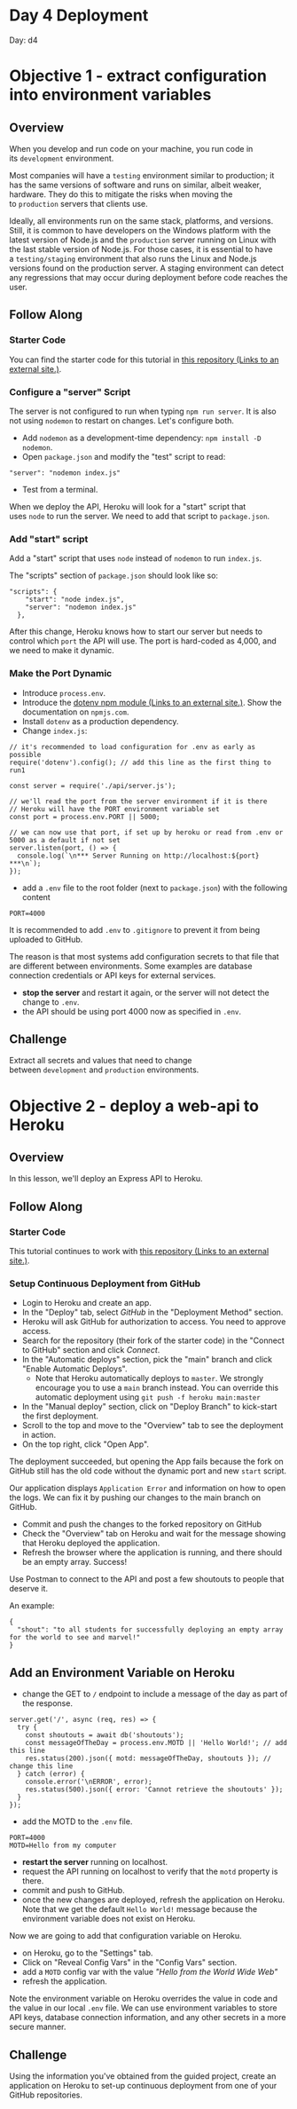# Day 4 Deployment

Day: d4

# Objective 1 - extract configuration into environment variables

## **Overview**

When you develop and run code on your machine, you run code in its `development` environment.

Most companies will have a `testing` environment similar to production; it has the same versions of software and runs on similar, albeit weaker, hardware. They do this to mitigate the risks when moving the to `production` servers that clients use.

Ideally, all environments run on the same stack, platforms, and versions. Still, it is common to have developers on the Windows platform with the latest version of Node.js and the `production` server running on Linux with the last stable version of Node.js. For those cases, it is essential to have a `testing/staging` environment that also runs the Linux and Node.js versions found on the production server. A staging environment can detect any regressions that may occur during deployment before code reaches the user.

## **Follow Along**

### **Starter Code**

You can find the starter code for this tutorial in [this repository (Links to an external site.)](https://github.com/LambdaSchool/webapi-iv-guided).

### **Configure a "server" Script**

The server is not configured to run when typing `npm run server`. It is also not using `nodemon` to restart on changes. Let's configure both.

- Add `nodemon` as a development-time dependency: `npm install -D nodemon`.
- Open `package.json` and modify the "test" script to read:

```
"server": "nodemon index.js"
```

- Test from a terminal.

When we deploy the API, Heroku will look for a "start" script that uses `node` to run the server. We need to add that script to `package.json`.

### **Add "start" script**

Add a "start" script that uses `node` instead of `nodemon` to run `index.js`.

The "scripts" section of `package.json` should look like so:

```
"scripts": {
    "start": "node index.js",
    "server": "nodemon index.js"
  },
```

After this change, Heroku knows how to start our server but needs to control which `port` the API will use. The port is hard-coded as 4,000, and we need to make it dynamic.

### **Make the Port Dynamic**

- Introduce `process.env`.
- Introduce the [dotenv npm module (Links to an external site.)](https://www.npmjs.com/package/dotenv). Show the documentation on `npmjs.com`.
- Install `dotenv` as a production dependency.
- Change `index.js`:

```
// it's recommended to load configuration for .env as early as possible
require('dotenv').config(); // add this line as the first thing to run1

const server = require('./api/server.js');

// we'll read the port from the server environment if it is there
// Heroku will have the PORT environment variable set
const port = process.env.PORT || 5000;

// we can now use that port, if set up by heroku or read from .env or 5000 as a default if not set
server.listen(port, () => {
  console.log(`\n*** Server Running on http://localhost:${port} ***\n`);
});
```

- add a `.env` file to the root folder (next to `package.json`) with the following content

```
PORT=4000
```

It is recommended to add `.env` to `.gitignore` to prevent it from being uploaded to GitHub.

The reason is that most systems add configuration secrets to that file that are different between environments. Some examples are database connection credentials or API keys for external services.

- **stop the server** and restart it again, or the server will not detect the change to `.env`.
- the API should be using port 4000 now as specified in `.env`.

## **Challenge**

Extract all secrets and values that need to change between `development` and `production` environments.

# Objective 2 - deploy a web-api to Heroku

## **Overview**

In this lesson, we'll deploy an Express API to Heroku.

## **Follow Along**

### **Starter Code**

This tutorial continues to work with [this repository (Links to an external site.)](https://github.com/LambdaSchool/webapi-iv-guided).

### **Setup Continuous Deployment from GitHub**

- Login to Heroku and create an app.
- In the "Deploy" tab, select *GitHub* in the "Deployment Method" section.
- Heroku will ask GitHub for authorization to access. You need to approve access.
- Search for the repository (their fork of the starter code) in the "Connect to GitHub" section and click *Connect*.
- In the "Automatic deploys" section, pick the "main" branch and click "Enable Automatic Deploys".
    - Note that Heroku automatically deploys to `master`. We strongly encourage you to use a `main` branch instead. You can override this automatic deployment using `git push -f heroku main:master`
- In the "Manual deploy" section, click on "Deploy Branch" to kick-start the first deployment.
- Scroll to the top and move to the "Overview" tab to see the deployment in action.
- On the top right, click "Open App".

The deployment succeeded, but opening the App fails because the fork on GitHub still has the old code without the dynamic port and new `start` script.

Our application displays `Application Error` and information on how to open the logs. We can fix it by pushing our changes to the main branch on GitHub.

- Commit and push the changes to the forked repository on GitHub
- Check the "Overview" tab on Heroku and wait for the message showing that Heroku deployed the application.
- Refresh the browser where the application is running, and there should be an empty array. Success!

Use Postman to connect to the API and post a few shoutouts to people that deserve it.

An example:

```
{
  "shout": "to all students for successfully deploying an empty array for the world to see and marvel!"
}
```

## **Add an Environment Variable on Heroku**

- change the GET to `/` endpoint to include a message of the day as part of the response.

```
server.get('/', async (req, res) => {
  try {
    const shoutouts = await db('shoutouts');
    const messageOfTheDay = process.env.MOTD || 'Hello World!'; // add this line
    res.status(200).json({ motd: messageOfTheDay, shoutouts }); // change this line
  } catch (error) {
    console.error('\nERROR', error);
    res.status(500).json({ error: 'Cannot retrieve the shoutouts' });
  }
});
```

- add the MOTD to the `.env` file.

```
PORT=4000
MOTD=Hello from my computer
```

- **restart the server** running on localhost.
- request the API running on localhost to verify that the `motd` property is there.
- commit and push to GitHub.
- once the new changes are deployed, refresh the application on Heroku. Note that we get the default `Hello World!` message because the environment variable does not exist on Heroku.

Now we are going to add that configuration variable on Heroku.

- on Heroku, go to the "Settings" tab.
- Click on "Reveal Config Vars" in the "Config Vars" section.
- add a `MOTD` config var with the value *"Hello from the World Wide Web"*
- refresh the application.

Note the environment variable on Heroku overrides the value in code and the value in our local `.env` file. We can use environment variables to store API keys, database connection information, and any other secrets in a more secure manner.

## **Challenge**

Using the information you've obtained from the guided project, create an application on Heroku to set-up continuous deployment from one of your GitHub repositories.